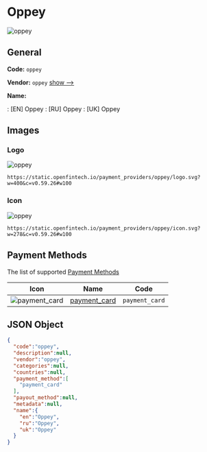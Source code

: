 
# Oppey 
![oppey](https://static.openfintech.io/payment_providers/oppey/logo.svg?w=400&c=v0.59.26#w100)  

## General 
 
**Code:** `oppey` 
 
**Vendor:** `oppey` [show -->](/vendors/oppey/) 
 
**Name:** 
 
:	[EN] Oppey 
:	[RU] Oppey 
:	[UK] Oppey 
 

## Images 

### Logo 
 
![oppey](https://static.openfintech.io/payment_providers/oppey/logo.svg?w=400&c=v0.59.26#w100)  

```
https://static.openfintech.io/payment_providers/oppey/logo.svg?w=400&c=v0.59.26#w100
```  

### Icon 
 
![oppey](https://static.openfintech.io/payment_providers/oppey/icon.svg?w=278&c=v0.59.26#w100)  

```
https://static.openfintech.io/payment_providers/oppey/icon.svg?w=278&c=v0.59.26#w100
```  

## Payment Methods 
 
The list of supported [Payment Methods](/payment-methods/) 

|Icon|Name|Code| 
|:---:|:---:|:---:| 
|![payment_card](https://static.openfintech.io/payment_methods/payment_card/icon.svg?w=278&c=v0.59.26#w100) |[payment_card](/payment-methods/payment_card/)|`payment_card`| 
 

## JSON Object 

```json
{
  "code":"oppey",
  "description":null,
  "vendor":"oppey",
  "categories":null,
  "countries":null,
  "payment_method":[
    "payment_card"
  ],
  "payout_method":null,
  "metadata":null,
  "name":{
    "en":"Oppey",
    "ru":"Oppey",
    "uk":"Oppey"
  }
}
```  
